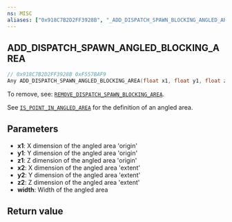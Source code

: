 ```yaml
---
ns: MISC
aliases: ["0x918C7B2D2FF3928B", "_ADD_DISPATCH_SPAWN_BLOCKING_ANGLED_AREA"]
---
```

## ADD_DISPATCH_SPAWN_ANGLED_BLOCKING_AREA

```c
// 0x918C7B2D2FF3928B 0xF557BAF9
Any ADD_DISPATCH_SPAWN_ANGLED_BLOCKING_AREA(float x1, float y1, float z1, float x2, float y2, float z2, float width);
```

To remove, see: [`REMOVE_DISPATCH_SPAWN_BLOCKING_AREA`](#_0x264AC28B01B353A5).

See [`IS_POINT_IN_ANGLED_AREA`](#_0x2A70BAE8883E4C81) for the definition of an angled area.

## Parameters
* **x1**: X dimension of the angled area 'origin'
* **y1**: Y dimension of the angled area 'origin'
* **z1**: Z dimension of the angled area 'origin'
* **x2**: X dimension of the angled area 'extent'
* **y2**: Y dimension of the angled area 'extent'
* **z2**: Z dimension of the angled area 'extent'
* **width**: Width of the angled area

## Return value
